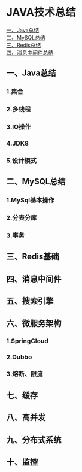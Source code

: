 # JAVA技术总结
<nav>
  <a href="#Java总结"> 一、Java总结</a><br/>
  <a href="#MySQL总结">二、MySQL总结</a><br/>
  <a href="#RedisL总结">三、Redis总结</a><br/>
  <a href="#消息中间件">四、消息中间件总结</a><br/>
</nav>

## 一、Java总结
### 1.集合
### 2.多线程
### 3.IO操作
### 4.JDK8
### 5.设计模式
## 二、MySQL总结
### 1.MySql基本操作
### 2.分表分库
### 3.事务
## 三、Redis基础
## 四、消息中间件
## 五、搜索引擎
## 六、微服务架构
### 1.SpringCloud
### 2.Dubbo
### 3.熔断、限流
## 七、缓存
## 八、高并发
## 九、分布式系统
## 十、监控
